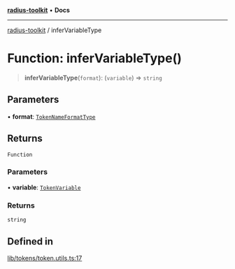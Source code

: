 [**radius-toolkit**](../README.md) • **Docs**

***

[radius-toolkit](../globals.md) / inferVariableType

# Function: inferVariableType()

> **inferVariableType**(`format`): (`variable`) => `string`

## Parameters

• **format**: [`TokenNameFormatType`](../type-aliases/TokenNameFormatType.md)

## Returns

`Function`

### Parameters

• **variable**: [`TokenVariable`](../type-aliases/TokenVariable.md)

### Returns

`string`

## Defined in

[lib/tokens/token.utils.ts:17](https://github.com/rangle/radius-token-tango/blob/0fa25351e79af51a833bcebadbd83e27a9791a4f/packages/radius-toolkit/src/lib/tokens/token.utils.ts#L17)
